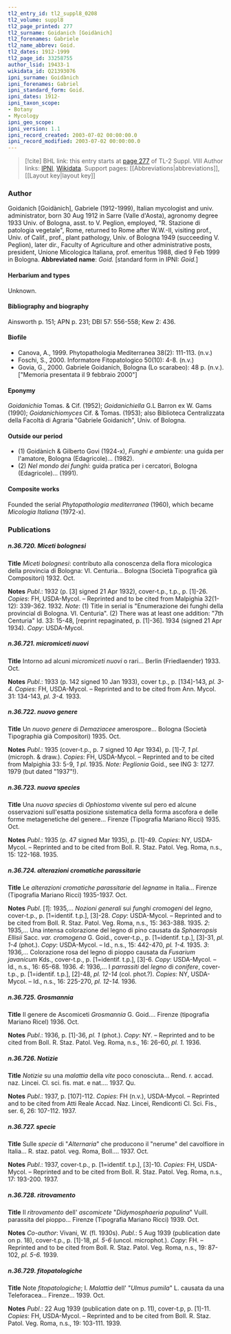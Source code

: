 ```yaml
---
tl2_entry_id: tl2_suppl8_0208
tl2_volume: suppl8
tl2_page_printed: 277
tl2_surname: Goidanich [Goidànich]
tl2_forenames: Gabriele
tl2_name_abbrev: Goid.
tl2_dates: 1912-1999
tl2_page_id: 33258755
author_lsid: 19433-1
wikidata_id: Q21393076
ipni_surname: Goidànich
ipni_forenames: Gabriel
ipni_standard_form: Goid.
ipni_dates: 1912-
ipni_taxon_scope: 
- Botany
- Mycology
ipni_geo_scope: 
ipni_version: 1.1
ipni_record_created: 2003-07-02 00:00:00.0
ipni_record_modified: 2003-07-02 00:00:00.0
---
```


> [!cite] BHL link: this entry starts at [page 277](https://www.biodiversitylibrary.org/page/33258755) of TL-2 Suppl. VIII
> Author links: [IPNI](https://www.ipni.org/a/19433-1), [Wikidata](https://www.wikidata.org/wiki/Q21393076). Support pages: [[Abbreviations|abbreviations]], [[Layout key|layout key]]

### Author

Goidanich \[Goidànich\], Gabriele (1912-1999), Italian mycologist and univ. administrator, born 30 Aug 1912 in Sarre (Valle d'Aosta), agronomy degree 1933 Univ. of Bologna, asst. to V. Peglion, employed, "R. Stazione di patologia vegetale", Rome, returned to Rome after W.W.-II, visiting prof., Univ. of Calif., prof., plant pathology, Univ. of Bologna 1949 (succeeding V. Peglion), later dir., Faculty of Agriculture and other administrative posts, president, Unione Micologica Italiana, prof. emeritus 1988, died 9 Feb 1999 in Bologna. 
**Abbreviated name**: *Goid.* \[standard form in IPNI: *Goid.*\]

#### Herbarium and types

Unknown.

#### Bibliography and biography

Ainsworth p. 151; APN p. 231; DBI 57: 556-558; Kew 2: 436.

#### Biofile

- Canova, A., 1999. Phytopathologia Mediterranea 38(2): 111-113. (n.v.)
- Foschi, S., 2000. Informatore Fitopatologico 50(10): 4-8. (n.v.)
- Govia, G., 2000. Gabriele Goidanich, Bologna (Lo scarabeo): 48 p. (n.v.). \["Memoria presentata il 9 febbraio 2000"\]

#### Eponymy

*Goidanichia* Tomas. & Cif. (1952); *Goidanichiella* G.L Barron ex W. Gams (1990); *Goidanichiomyces* Cif. & Tomas. (1953); also Biblioteca Centralizzata della Facoltà di Agraria "Gabriele Goidanich", Univ. of Bologna.

#### Outside our period

- (1) Goidànich & Gilberto Govi (1924-x), *Funghi e ambiente*: una guida per l'amatore, Bologna (Edagricole)... (1982).
- (2) *Nel mondo dei funghi*: guida pratica per i cercatori, Bologna (Edagricole)... (1991).

#### Composite works

Founded the serial *Phytopathologia mediterranea* (1960), which became *Micologia Italiana* (1972-x).

### Publications

##### n.36.720. Miceti bolognesi

**Title**
*Miceti bolognesi*: contributo alla conoscenza della flora micologica della provincia di Bologna: VI. Centuria... Bologna (Società Tipografica già Compositori) 1932. Oct.

**Notes**
*Publ*.: 1932 (p. \[3\] signed 21 Apr 1932), cover-t.p., t.p., p. \[1\]-26. *Copies*: FH, USDA-Mycol. – Reprinted and to be cited from Malpighia 32(1-12): 339-362. 1932.
*Note*: (1) Title in serial is "Enumerazione dei funghi della provincial di Bologna. VI. Centuria". (2) There was at least one addition: "7th Centuria" Id. 33: 15-48, \[reprint repaginated, p. \[1\]-36\]. 1934 (signed 21 Apr 1934). *Copy*: USDA-Mycol.

##### n.36.721. micromiceti nuovi

**Title**
Intorno ad alcuni *micromiceti nuovi* o rari... Berlin (Friedlaender) 1933. Oct.

**Notes**
*Publ*.: 1933 (p. 142 signed 10 Jan 1933), cover t.p., p. \[134\]-143, *pl. 3-4. Copies*: FH, USDA-Mycol. – Reprinted and to be cited from Ann. Mycol. 31: 134-143, *pl. 3-4.* 1933.

##### n.36.722. nuovo genere

**Title**
Un *nuovo genere* di *Demaziacee* amerospore... Bologna (Società Tipographia già Compositori) 1935. Oct.

**Notes**
*Publ*.: 1935 (cover-t.p., p. 7 signed 10 Apr 1934), p. \[1\]-7, *1 pl*. (microph. & draw.). *Copies*: FH, USDA-Mycol. – Reprinted and to be cited from Malpighia 33: 5-9, *1 pl*. 1935.
*Note: Peglionia* Goid., see ING 3: 1277. 1979 (but dated "1937"!).

##### n.36.723. nuova species

**Title**
Una *nuova species* di *Ophiostoma* vivente sul pero ed alcune osservazioni sull'esatta posizione sistematica della forma ascofora e delle forme metagenetiche del genere... Firenze (Tipografia Mariano Ricci) 1935. Oct.

**Notes**
*Publ*.: 1935 (p. 47 signed Mar 1935), p. \[1\]-49. *Copies*: NY, USDA-Mycol. – Reprinted and to be cited from Boll. R. Staz. Patol. Veg. Roma, n.s., 15: 122-168. 1935.

##### n.36.724. alterazioni cromatiche parassitarie

**Title**
Le *alterazioni cromatiche parassitarie* del *legname* in Italia... Firenze (Tipografia Mariano Ricci) 1935-1937. Oct.

**Notes**
*Publ*. \[*1*\]: 1935,... *Nozioni generali* sui *funghi cromogeni* del *legno*, cover-t.p., p. \[1=identif. t.p.\], \[3\]-28. *Copy*: USDA-Mycol. – Reprinted and to be cited from Boll. R. Staz. Patol. Veg. Roma, n.s., 15: 363-388. 1935.
*2*: 1935,... Una intensa colorazione del legno di pino causata da *Sphaeropsis Ellisii* Sacc.
*var. cromogena* G. Goid., cover-t.p., p. \[1=identif. t.p.\], \[3\]-31, *pl. 1-4* (phot.). *Copy*: USDA-Mycol. – Id., n.s., 15: 442-470, *pl. 1-4.* 1935.
*3*: 1936,... Colorazione rosa del legno di pioppo causata da *Fusarium javanicum* Kds., cover-t.p., p. \[1=identif. t.p.\], \[3\]-6. *Copy*: USDA-Mycol. – Id., n.s., 16: 65-68. 1936.
*4*: 1936,... I *parrassiti* del *legno* di *conifere*, cover-t.p., p. \[1=identif. t.p.\], \[2\]-48, *pl. 12-14* (col. phot.?). *Copies*: NY, USDA-Mycol. – Id., n.s., 16: 225-270, *pl. 12-14.* 1936.

##### n.36.725. Grosmannia

**Title**
Il genere de Ascomiceti *Grosmannia* G. Goid.... Firenze (tipografia Mariano Ricel) 1936. Oct.

**Notes**
*Publ*.: 1936, p. \[1\]-36, *pl. 1* (phot.). *Copy*: NY. – Reprinted and to be cited from Boll. R. Staz. Patol. Veg. Roma, n.s., 16: 26-60, *pl. 1.* 1936.

##### n.36.726. Notizie

**Title**
*Notizie* su una *malattia* della *vite* poco conosciuta... Rend. r. accad. naz. Lincei. Cl. sci. fis. mat. e nat.... 1937. Qu.

**Notes**
*Publ*.: 1937, p. \[107\]-112. *Copies*: FH (n.v.), USDA-Mycol. – Reprinted and to be cited from Atti Reale Accad. Naz. Lincei, Rendiconti Cl. Sci. Fis., ser. 6, 26: 107-112. 1937.

##### n.36.727. specie

**Title**
Sulle *specie* di "*Alternaria*" che producono il "nerume" del cavolfiore in Italia... R. staz. patol. veg. Roma, Boll.... 1937. Oct.

**Notes**
*Publ*.: 1937, cover-t.p., p. \[1=identif. t.p.\], \[3\]-10. *Copies*: FH, USDA-Mycol. – Reprinted and to be cited from Boll. R. Staz. Patol. Veg. Roma, n.s., 17: 193-200. 1937.

##### n.36.728. ritrovamento

**Title**
Il *ritrovamento* dell' *ascomicete* "*Didymosphaeria populina*" Vuill. parassita del pioppo... Firenze (Tipografia Mariano Ricci) 1939. Oct.

**Notes**
*Co-author*: Vivani, W. (fl. 1930s).
*Publ*.: 5 Aug 1939 (publication date on p. 18), cover-t.p., p. \[1\]-18, *pl. 5-6* (uncol. microphot.). *Copy*: FH. – Reprinted and to be cited from Boll. R. Staz. Patol. Veg. Roma, n.s., 19: 87-102, *pl. 5-6.* 1939.

##### n.36.729. fitopatologiche

**Title**
Note *fitopatologiche*; I. *Malattia* dell' "*Ulmus pumila*" L. causata da una Teleforacea... Firenze... 1939. Oct.

**Notes**
*Publ*.: 22 Aug 1939 (publication date on p. 11), cover-t.p, p. \[1\]-11. *Copies*: FH, USDA-Mycol. – Reprinted and to be cited from Boll. R. Staz. Patol. Veg. Roma, n.s., 19: 103-111. 1939.

